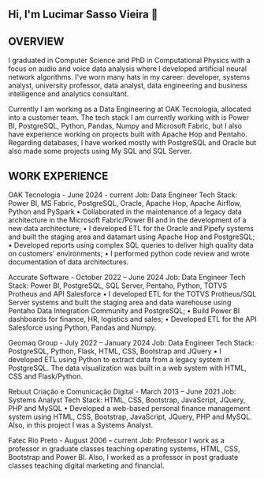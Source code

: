 ## Hi, I'm Lucimar Sasso Vieira 👋
OVERVIEW
------------------------------------------------------------------------------------------------------------------------------
I graduated in Computer Science and PhD in Computational Physics with a focus on audio and voice data analysis where I developed artificial neural network algorithms. I've worn many hats in my career: developer, systems analyst, university professor, data analyst, data engineering and business intelligence and analytics consultant.

Currently I am working as a Data Engineering at OAK Tecnologia, allocated into a customer team. The tech stack I am currently working with is Power BI, PostgreSQL, Python, Pandas, Numpy and Microsoft Fabric, but I also have experience working on projects built with Apache Hop and Pentaho. Regarding databases, I have worked mostly with PostgreSQL and Oracle but also made some projects using My SQL and SQL Server.  

WORK EXPERIENCE  
------------------------------------------------------------------------------------------------------------------------------
OAK Tecnologia - June 2024 - current
Job: Data Engineer 
Tech Stack: Power BI, MS Fabric, PostgreSQL, Oracle, Apache Hop, Apache Airflow, Python and PySpark
•	Collaborated in the maintenance of a legacy data architecture in the Microsoft Fabric/Power BI and in the development of a new data architecture;
•	I developed ETL for the Oracle and Pipefy systems and built the staging area and datamart using Apache Hop and PostgreSQL;
•	Developed reports using complex SQL queries to deliver high quality data on customers’ environments;
•	I performed python code review and wrote documentation of data architectures.

Accurate Software - October 2022 – June 2024
Job: Data Engineer
Tech Stack: Power BI, PostgreSQL, SQL Server, Pentaho, Python, TOTVS Protheus and API Salesforce
•	I developed ETL for the TOTVS Protheus/SQL Server systems and built the staging area and data warehouse using Pentaho Data Integration Community and PostgreSQL; 
•	Build Power BI dashboards for finance, HR, logistics and sales;
•	Developed ETL for the API Salesforce using Python, Pandas and Numpy.

Geomaq Group - July 2022 – January 2024
Job: Data Engineer
Tech Stack: PostgreSQL, Python, Flask, HTML, CSS, Bootstrap and JQuery
•	I developed ETL using Python to extract data from a legacy system in PostgreSQL. The data visualization was built in a web system with HTML, CSS and Flask/Python.

Rebuut Criação e Comunicação Digital - March 2013 – June 2021
Job: Systems Analyst 
Tech Stack: HTML, CSS, Bootstrap, JavaScript, JQuery, PHP and MySQL
•	Developed a web-based personal finance management system using HTML, CSS, Bootstrap, JavaScript, JQuery, PHP and MySQL. Also, in this project I was a Systems Analyst. 

Fatec Rio Preto - August 2006 – current
Job: Professor
I work as a professor in graduate classes teaching operating systems, HTML, CSS, Bootstrap and Power BI. Also, I worked as a professor in post graduate classes teaching digital marketing and financial.



<!--
**lucimar-sasso-vieira/lucimar-sasso-vieira** is a ✨ _special_ ✨ repository because its `README.md` (this file) appears on your GitHub profile.

Here are some ideas to get you started:

- 🔭 I’m currently working on ...
- 🌱 I’m currently learning ...
- 👯 I’m looking to collaborate on ...
- 🤔 I’m looking for help with ...
- 💬 Ask me about ...
- 📫 How to reach me: ...
- 😄 Pronouns: ...
- ⚡ Fun fact: ...
-->
